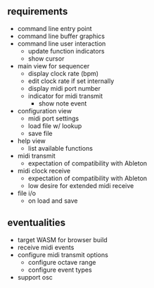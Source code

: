 ## requirements

- command line entry point
- command line buffer graphics
- command line user interaction
  - update function indicators
  - show cursor
- main view for sequencer
  - display clock rate (bpm)
  - edit clock rate if set internally
  - display midi port number
  - indicator for midi transmit
    - show note event
- configuration view
  - midi port settings
  - load file w/ lookup
  - save file
- help view
  - list available functions
- midi transmit
  - expectation of compatibility with Ableton
- midi clock receive
  - expectation of compatibility with Ableton
  - low desire for extended midi receive
- file i/o
  - on load and save

## eventualities
- target WASM for browser build
- receive midi events
- configure midi transmit options
  - configure octave range
  - configure event types
- support osc
